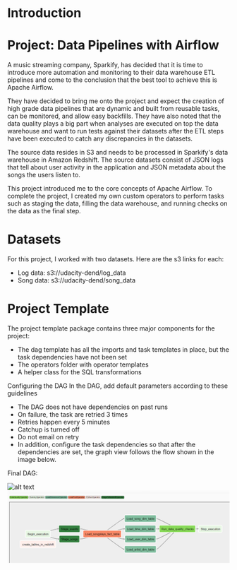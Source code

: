 # Introduction

# Project: Data Pipelines with Airflow

A music streaming company, Sparkify, has decided that it is time to introduce more automation and monitoring to their data warehouse ETL pipelines and come to the conclusion that the best tool to achieve this is Apache Airflow.

They have decided to bring me onto the project and expect the creation of high grade data pipelines that are dynamic and built from reusable tasks, can be monitored, and allow easy backfills. They have also noted that the data quality plays a big part when analyses are executed on top the data warehouse and want to run tests against their datasets after the ETL steps have been executed to catch any discrepancies in the datasets.

The source data resides in S3 and needs to be processed in Sparkify's data warehouse in Amazon Redshift. The source datasets consist of JSON logs that tell about user activity in the application and JSON metadata about the songs the users listen to.

This project introduced me to the core concepts of Apache Airflow. To complete the project, I created my own custom operators to perform tasks such as staging the data, filling the data warehouse, and running checks on the data as the final step.

# Datasets

For this project, I worked with two datasets. Here are the s3 links for each:

- Log data: s3://udacity-dend/log_data
- Song data: s3://udacity-dend/song_data

# Project Template

The project template package contains three major components for the project:

- The dag template has all the imports and task templates in place, but the task dependencies have not been set
- The operators folder with operator templates
- A helper class for the SQL transformations

Configuring the DAG
In the DAG, add default parameters according to these guidelines

- The DAG does not have dependencies on past runs
- On failure, the task are retried 3 times
- Retries happen every 5 minutes
- Catchup is turned off
- Do not email on retry
- In addition, configure the task dependencies so that after the dependencies are set, the graph view follows the flow shown in the image below.

Final DAG:

![alt text](http://url/to/img.png)
![](https://github.com/sammcint/Data-Engineer-Nanodegree-Projects-Udacity/blob/master/images/sparkify_dag.PNG)
